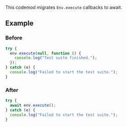 This codemod migrates `Env.execute` callbacks to await.

## Example

### Before

```ts
try {
  env.execute(null, function () {
    console.log("Test suite finished.");
  });
} catch (e) {
  console.log("Failed to start the test suite.");
}
```

### After

```ts
try {
  await env.execute();
} catch (e) {
  console.log("Failed to start the test suite.");
}
```
